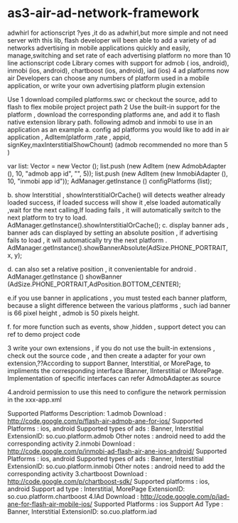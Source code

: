 as3-air-ad-network-framework
============================

adwhirl for actionscript ?yes ,it do as adwhirl,but more simple and not need server 
with this lib, flash developer will been able to  add a variety of ad networks advertising in mobile applications  quickly and easily, 
manage,switching and set rate of each advertising platform no more than 10 line actionscript  code
Library comes with support for admob (  ios, android), inmobi (ios, android), chartboost (ios, android), iad (ios) 4 ad platforms now
air Developers can choose any numbers of platform used in a mobile application, or write your own advertising platform plugin  extension

Use
1 download compiled platforms.swc or checkout the source, add to  flash to flex mobile project  project path
2 Use the built-in support for the platform , download the corresponding platforms ane, and add it to flash  native extension library path. following admob and inmobi to use in an application as an example
a. config ad platforms you would like to add in air application , AdItem(platform ,rate , appid, signKey,maxInterstitialShowChount) (admob  recommended no more than 5 )

var list: Vector <AdItem> = new Vector <AdItem> ();
list.push (new AdItem (new AdmobAdapter (), 10, "admob app id", "", 5));
list.push (new AdItem (new InmobiAdapter (), 10, "inmobi app id"));
AdManager.getInstance () configPlatforms (list);

b. show Interstitial ,  showInterstitialOrCache() will detects weather already loaded success, if loaded success will show it ,else  loaded automatically  ,wait for the next calling,If loading fails , it will automatically switch to the next platform to try to load.
AdManager.getInstance().showInterstitialOrCache();
c. display banner ads , banner ads can displayed by setting an absolute position , if advertising fails to load , it will automatically try the next  platform .
AdManager.getInstance().showBannerAbsolute(AdSize.PHONE_PORTRAIT, x, y);

d. can also set a relative position  , it convenientable for android .
AdManager.getInstance () showBanner (AdSize.PHONE_PORTRAIT,AdPosition.BOTTOM_CENTER);

e.if you use  banner in applications , you must  tested each banner platform, because a slight difference between the various platforms , such iad banner is 66 pixel height , admob is 50 pixels height.

f. for more function such as events, show ,hidden  , support  detect you can ref to demo project code

3  write your own extensions , if you do not use the built-in extensions ,  check out the source code , and then create a adapter for your own extension,??According to support Banner, Interstitial, or MorePage, to impliments the corresponding interface IBanner, IInterstitial or IMorePage. Implementation of specific interfaces can refer AdmobAdapter.as source

4.android permission to use this need to configure the network permission in the xxx-app.xml
<uses-permission android:name="android.permission.ACCESS_NETWORK_STATE"/>
<uses-permission android:name="android.permission.ACCESS_WIFI_STATE"/>
<uses-permission android:name="android.permission.INTERNET"/>

Supported Platforms Description:
1.admob
Download : http://code.google.com/p/flash-air-admob-ane-for-ios/
Supported Platforms : ios, android
Supported types of ads : Banner, Interstitial
ExtensionID: so.cuo.platform.admob
Other notes : android need to add the corresponding activity
<activity android:name="com.google.ads.AdActivity" android:configChanges="keyboard|keyboardHidden|orientation|screenLayout|uiMode|screenSize|smallestScreenSize"/>
2.inmobi
Download : http://code.google.com/p/inmobi-ad-flash-air-ane-ios-android/
Supported Platforms : ios, android
Supported types of ads : Banner, Interstitial
ExtensionID: so.cuo.platform.inmobi
Other notes : android need to add the corresponding activity
<activity android:name="com.inmobi.androidsdk.IMBrowserActivity" android:configChanges="keyboardHidden|orientation|keyboard|smallestScreenSize|screenSize" android:hardwareAccelerated="true" />
3.chartboost
Download : http://code.google.com/p/chartboost-sdk/
Supported platforms : ios, android
Support ad type : Interstitial, MorePage
ExtensionID: so.cuo.platform.chartboost
4.IAd
Download : http://code.google.com/p/iad-ane-for-flash-air-mobile-ios/
Supported Platforms : ios
Support Ad Type : Banner, Interstitial
ExtensionID: so.cuo.platform.iad
